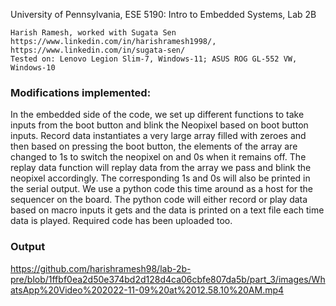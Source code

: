 University of Pennsylvania, ESE 5190: Intro to Embedded Systems, Lab 2B

    Harish Ramesh, worked with Sugata Sen
    https://www.linkedin.com/in/harishramesh1998/, https://www.linkedin.com/in/sugata-sen/
    Tested on: Lenovo Legion Slim-7, Windows-11; ASUS ROG GL-552 VW, Windows-10
    
### Modifications implemented:
In the embedded side of the code, we set up different functions to take inputs from the boot button and blink the Neopixel based on boot button inputs. Record data instantiates a very large array filled with zeroes and then based on pressing the boot button, the elements of the array are changed to 1s to switch the neopixel on and 0s when it remains off. The replay data function will replay data from the array we pass and blink the neopixel accordingly. The corresponding 1s and 0s will also be printed in the serial output. We use a python code this time around as a host for the sequencer on the board. The python code will either record or play data based on macro inputs it gets and the data is printed on a text file each time data is played. 
Required code has been uploaded too.

### Output

https://github.com/harishramesh98/lab-2b-pre/blob/1ffbf0ea2d50e374bd2d128d4ca06cbfe807da5b/part_3/images/WhatsApp%20Video%202022-11-09%20at%2012.58.10%20AM.mp4
